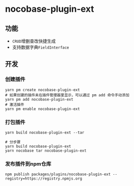 # nocobase-plugin-ext

## 功能

- `CRUD`增删查改快捷生成
- 支持数据字典`FieldInterface`

## 开发

### 创建插件

```shell
yarn pm create nocobase-plugin-ext
# 如果创建的插件未在插件管理器里显示，可以通过 pm add 命令手动添加
yarn pm add nocobase-plugin-ext
# 激活插件
yarn pm enable nocobase-plugin-ext
```

### 打包插件

```shell
yarn build nocobase-plugin-ext --tar

# 分步骤
yarn build nocobase-plugin-ext
yarn nocobase tar nocobase-plugin-ext
```

### 发布插件到npm仓库
```shell
npm publish packages/plugins/nocobase-plugin-ext --registry=https://registry.npmjs.org
```
